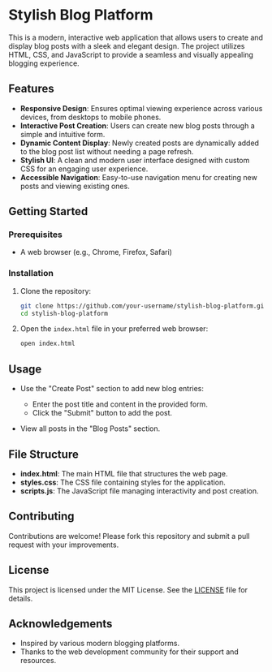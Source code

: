 # Stylish Blog Platform

This is a modern, interactive web application that allows users to create and display blog posts with a sleek and elegant design. The project utilizes HTML, CSS, and JavaScript to provide a seamless and visually appealing blogging experience.

## Features

- **Responsive Design**: Ensures optimal viewing experience across various devices, from desktops to mobile phones.
- **Interactive Post Creation**: Users can create new blog posts through a simple and intuitive form.
- **Dynamic Content Display**: Newly created posts are dynamically added to the blog post list without needing a page refresh.
- **Stylish UI**: A clean and modern user interface designed with custom CSS for an engaging user experience.
- **Accessible Navigation**: Easy-to-use navigation menu for creating new posts and viewing existing ones.

## Getting Started

### Prerequisites

- A web browser (e.g., Chrome, Firefox, Safari)

### Installation

1. Clone the repository:

    ```bash
    git clone https://github.com/your-username/stylish-blog-platform.git
    cd stylish-blog-platform
    ```

2. Open the `index.html` file in your preferred web browser:

    ```bash
    open index.html
    ```

## Usage

- Use the "Create Post" section to add new blog entries:
  - Enter the post title and content in the provided form.
  - Click the "Submit" button to add the post.
  
- View all posts in the "Blog Posts" section.

## File Structure

- **index.html**: The main HTML file that structures the web page.
- **styles.css**: The CSS file containing styles for the application.
- **scripts.js**: The JavaScript file managing interactivity and post creation.

## Contributing

Contributions are welcome! Please fork this repository and submit a pull request with your improvements.

## License

This project is licensed under the MIT License. See the [LICENSE](LICENSE) file for details.

## Acknowledgements

- Inspired by various modern blogging platforms.
- Thanks to the web development community for their support and resources.
